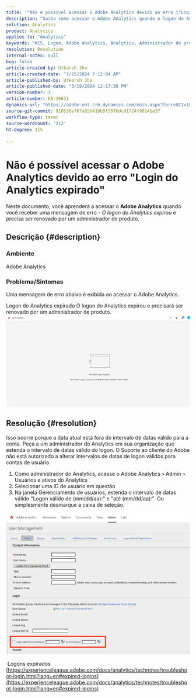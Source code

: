 ```yaml
---
title: '"Não é possível acessar o Adobe Analytics devido ao erro \"Login do Analytics expirado\"'
description: "Saiba como acessar o Adobe Analytics quando o logon do Analytics expirou e precisa ser renovado por um administrador de produto."
solution: Analytics
product: Analytics
applies-to: "Analytics"
keywords: "KCS, Logon, Adobe Analytics, Analytics, Administrador de produto, Erro, Logon do Analytics expirado"
resolution: Resolution
internal-notes: null
bug: false
article-created-by: Utkarsh Jha
article-created-date: "1/25/2024 7:12:04 AM"
article-published-by: Utkarsh Jha
article-published-date: "3/19/2024 12:17:38 PM"
version-number: 3
article-number: KA-20631
dynamics-url: "https://adobe-ent.crm.dynamics.com/main.aspx?forceUCI=1&pagetype=entityrecord&etn=knowledgearticle&id=42251a07-51bb-ee11-a569-6045bd006b3d"
source-git-commit: 910538e767a856419b5f587bdc91724f90141e37
workflow-type: tm+mt
source-wordcount: '212'
ht-degree: 11%

---
```


# Não é possível acessar o Adobe Analytics devido ao erro &quot;Login do Analytics expirado&quot;


Neste documento, você aprenderá a acessar o <b>Adobe Analytics</b> quando você receber uma mensagem de erro - *O logon do Analytics expirou* e precisa ser renovado por um administrador de produto.

## Descrição {#description}


### <b>Ambiente</b>

Adobe Analytics



### <b>Problema/Sintomas</b>

Uma mensagem de erro abaixo é exibida ao acessar o Adobe Analytics.

Logon do Analytics expirado O logon do Analytics expirou e precisará ser renovado por um administrador de produto.
 <br>![](assets/___43251a07-51bb-ee11-a569-6045bd006b3d___.jpeg)

## Resolução {#resolution}


Isso ocorre porque a data atual está fora do intervalo de datas válido para a conta. Peça a um administrador do Analytics em sua organização que estenda o intervalo de datas válido do logon. O Suporte ao cliente do Adobe não está autorizado a alterar intervalos de datas de logon válidos para contas de usuário.

1. Como administrador do Analytics, acesse o Adobe Analytics `>`  Admin `>`  Usuários e ativos do Analytics
2. Selecionar uma ID de usuário em questão
3. Na janela Gerenciamento de usuários, estenda o intervalo de datas válido &quot;Logon válido de (mm/dd/aa):&quot; e &quot;até (mm/dd/aa):&quot;. Ou simplesmente desmarque a caixa de seleção.


![](assets/6282c86d-563a-ed11-9db0-0022480869de.png)

·Logons expirados
[https://experienceleague.adobe.com/docs/analytics/technotes/troubleshoot-login.html?lang=en#expired-logins](https://experienceleague.adobe.com/docs/analytics/technotes/troubleshoot-login.html?lang=en#expired-logins)
